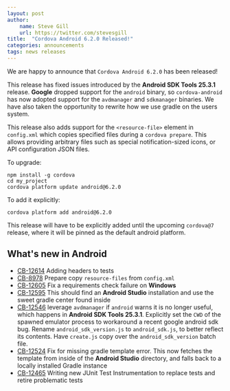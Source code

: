 ```yaml
---
layout: post
author:
    name: Steve Gill
    url: https://twitter.com/stevesgill
title:  "Cordova Android 6.2.0 Released!"
categories: announcements
tags: news releases
---
```


We are happy to announce that `Cordova Android 6.2.0` has been released! 

This release has fixed issues introduced by the **Android SDK Tools 25.3.1** release. **Google** dropped support for the `android` binary, so `cordova-android` has now adopted support for the `avdmanager` and `sdkmanager` binaries. We have also taken the opportunity to rewrite how we use gradle on the users system.

This release also adds support for the `<resource-file>` element in `config.xml` which copies specified files during a `cordova prepare`. This allows providing arbitrary files such as special notification-sized icons, or API configuration JSON files. 

To upgrade:

    npm install -g cordova
    cd my_project
    cordova platform update android@6.2.0

To add it explicitly:

    cordova platform add android@6.2.0

This release will have to be explicitly added until the upcoming `cordova@7` release, where it will be pinned as the default android platform.

<!--more-->
## What's new in Android
* [CB-12614](https://issues.apache.org/jira/browse/CB-12614) Adding headers to tests
* [CB-8978](https://issues.apache.org/jira/browse/CB-8978) Prepare copy `resource-files` from `config.xml`
* [CB-12605](https://issues.apache.org/jira/browse/CB-12605) Fix a requirements check failure on **Windows**
* [CB-12595](https://issues.apache.org/jira/browse/CB-12595) This should find an **Android Studio** installation and use the sweet gradle center found inside
* [CB-12546](https://issues.apache.org/jira/browse/CB-12546) leverage `avdmanager` if `android` warns it is no longer useful, which happens in **Android SDK Tools 25.3.1**. Explicitly set the `CWD` of the spawned emulator process to workaround a recent google android sdk bug. Rename `android_sdk_version.js` to `android_sdk.js`, to better reflect its contents. Have `create.js` copy over the `android_sdk_version` batch file.
* [CB-12524](https://issues.apache.org/jira/browse/CB-12524) Fix for missing gradle template error. This now fetches the template from inside of the **Android Studio** directory, and falls back to a locally installed Gradle instance
* [CB-12465](https://issues.apache.org/jira/browse/CB-12465) Writing new JUnit Test Instrumentation to replace tests and retire problematic tests


